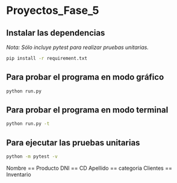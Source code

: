 # Proyectos_Fase_5

## Instalar las dependencias

_Nota: Sólo incluye pytest para realizar pruebas unitarias._

```bash
pip install -r requirement.txt
```

## Para probar el programa en modo gráfico

```bash
python run.py
```

## Para probar el programa en modo terminal

```bash
python run.py -t
```

## Para ejecutar las pruebas unitarias

```bash
python -m pytest -v
```

Nombre == Producto
DNI == CD
Apellido == categoria
Clientes == Inventario